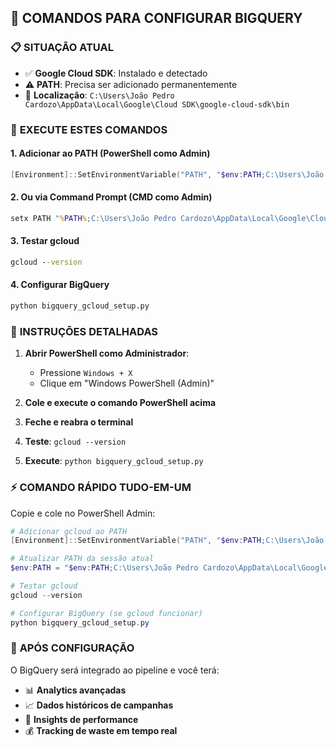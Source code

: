 ## 🔧 COMANDOS PARA CONFIGURAR BIGQUERY

### 📋 **SITUAÇÃO ATUAL**

- ✅ **Google Cloud SDK**: Instalado e detectado
- ⚠️ **PATH**: Precisa ser adicionado permanentemente
- 🎯 **Localização**: `C:\Users\João Pedro Cardozo\AppData\Local\Google\Cloud SDK\google-cloud-sdk\bin`

### 🚀 **EXECUTE ESTES COMANDOS**

#### **1. Adicionar ao PATH (PowerShell como Admin)**

```powershell
[Environment]::SetEnvironmentVariable("PATH", "$env:PATH;C:\Users\João Pedro Cardozo\AppData\Local\Google\Cloud SDK\google-cloud-sdk\bin", "Machine")
```

#### **2. Ou via Command Prompt (CMD como Admin)**

```cmd
setx PATH "%PATH%;C:\Users\João Pedro Cardozo\AppData\Local\Google\Cloud SDK\google-cloud-sdk\bin" /M
```

#### **3. Testar gcloud**

```cmd
gcloud --version
```

#### **4. Configurar BigQuery**

```cmd
python bigquery_gcloud_setup.py
```

### 📝 **INSTRUÇÕES DETALHADAS**

1. **Abrir PowerShell como Administrador**:

   - Pressione `Windows + X`
   - Clique em "Windows PowerShell (Admin)"

2. **Cole e execute o comando PowerShell acima**

3. **Feche e reabra o terminal**

4. **Teste**: `gcloud --version`

5. **Execute**: `python bigquery_gcloud_setup.py`

### ⚡ **COMANDO RÁPIDO TUDO-EM-UM**

Copie e cole no PowerShell Admin:

```powershell
# Adicionar gcloud ao PATH
[Environment]::SetEnvironmentVariable("PATH", "$env:PATH;C:\Users\João Pedro Cardozo\AppData\Local\Google\Cloud SDK\google-cloud-sdk\bin", "Machine")

# Atualizar PATH da sessão atual
$env:PATH = "$env:PATH;C:\Users\João Pedro Cardozo\AppData\Local\Google\Cloud SDK\google-cloud-sdk\bin"

# Testar gcloud
gcloud --version

# Configurar BigQuery (se gcloud funcionar)
python bigquery_gcloud_setup.py
```

### 🎯 **APÓS CONFIGURAÇÃO**

O BigQuery será integrado ao pipeline e você terá:

- 📊 **Analytics avançadas**
- 📈 **Dados históricos de campanhas**
- 🎯 **Insights de performance**
- 💰 **Tracking de waste em tempo real**
